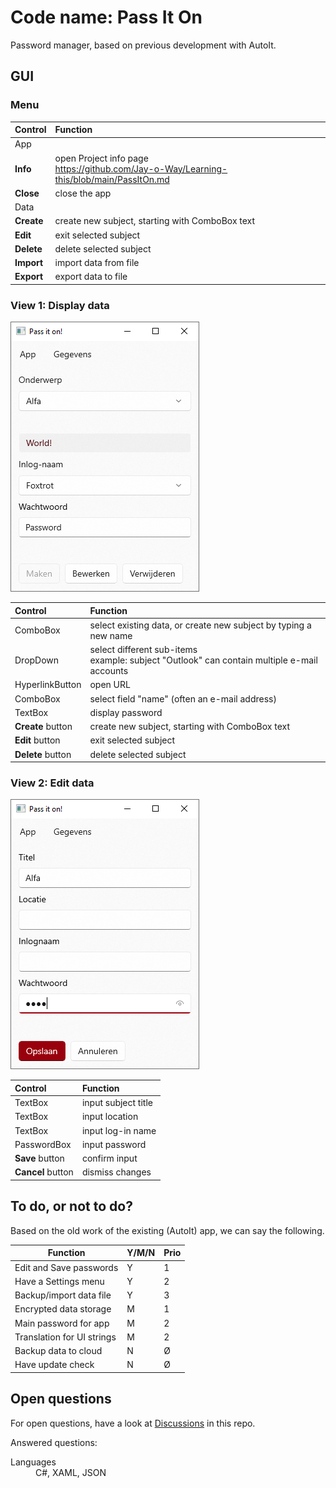 # Code name: Pass It On

Password manager, based on previous development with AutoIt.

## GUI

### Menu

| Control    | Function                                                                                      |
|:-----------|:----------------------------------------------------------------------------------------------|
| App        |
| **Info**   | open Project info page<br/><https://github.com/Jay-o-Way/Learning-this/blob/main/PassItOn.md> |
| **Close**  | close the app                                                                                 |
| Data       |
| **Create** | create new subject, starting with ComboBox text                                               |
| **Edit**   | exit selected subject                                                                         |
| **Delete** | delete selected subject                                                                       |
| **Import** | import data from file                                                                         |
| **Export** | export data to file                                                                           |

### View 1: Display data

![Screenshot.](images/PIO-screenshot.png)

| Control           | Function                                                                                       |
|:------------------|:-----------------------------------------------------------------------------------------------|
| ComboBox          | select existing data, or create new subject by typing a new name                               |
| DropDown          | select different sub-items<br/>example: subject "Outlook" can contain multiple e-mail accounts |
| HyperlinkButton   | open URL                                                                                       |
| ComboBox          | select field "name" (often an e-mail address)                                                  |
| TextBox           | display password                                                                               |
| **Create** button | create new subject, starting with ComboBox text                                                |
| **Edit** button   | exit selected subject                                                                          |
| **Delete** button | delete selected subject                                                                        |

### View 2: Edit data

![Screenshot.](images/PIO-screenshot-2.png)

| Control           | Function            |
|:------------------|:--------------------|
| TextBox           | input subject title |
| TextBox           | input location      |
| TextBox           | input log-in name   |
| PasswordBox       | input password      |
| **Save** button   | confirm input       |
| **Cancel** button | dismiss changes     |

## To do, or not to do?

Based on the old work of the existing (AutoIt) app, we can say the following.

| Function                      | Y/M/N | Prio |
|-------------------------------|-------|------|
| Edit and Save passwords       | Y     | 1    |
| Have a Settings menu          | Y     | 2    |
| Backup/import data file       | Y     | 3    |
| Encrypted data storage        | M     | 1    |
| Main password for app         | M     | 2    |
| Translation for UI strings    | M     | 2    |
| Backup data to cloud          | N     | Ø    |
| Have update check             | N     | Ø    |

## Open questions

For open questions, have a look at [Discussions](https://github.com/Jay-o-Way/Learning-this/discussions) in this repo.

Answered questions:
<dl>
<dt>Languages</dt><dd>C#, XAML, JSON</dd>
</dl>
